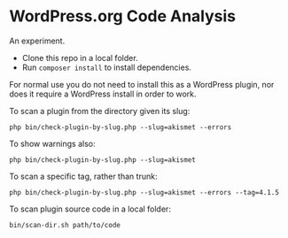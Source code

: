 # WordPress.org Code Analysis

An experiment.

* Clone this repo in a local folder.
* Run `composer install` to install dependencies.

For normal use you do not need to install this as a WordPress plugin, nor does it require a WordPress install in order to work.

To scan a plugin from the directory given its slug:

`php bin/check-plugin-by-slug.php --slug=akismet --errors`

To show warnings also:

`php bin/check-plugin-by-slug.php --slug=akismet`

To scan a specific tag, rather than trunk:

`php bin/check-plugin-by-slug.php --slug=akismet --errors --tag=4.1.5`

To scan plugin source code in a local folder:

`bin/scan-dir.sh path/to/code`

